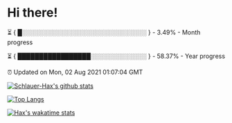 # Hi there!

⏳ { █░░░░░░░░░░░░░░░░░░░░░░░░░░░░░ } - 3.49% - Month progress

⏳ { █████████████████░░░░░░░░░░░░░ } - 58.37% - Year progress

⏰ Updated on Mon, 02 Aug 2021 01:07:04 GMT


[![Schlauer-Hax's github stats](https://github-readme-stats.vercel.app/api?username=Schlauer-Hax&show_icons=true&theme=dark&count_private=true)](https://github.com/Schlauer-Hax)


[![Top Langs](https://github-readme-stats.vercel.app/api/top-langs/?username=Schlauer-Hax&layout=compact&theme=dark)](https://github.com/Schlauer-Hax?tab=repositories)


[![Hax's wakatime stats](https://github-readme-stats.vercel.app/api/wakatime?username=Hax&theme=dark)](https://wakatime.com/@Hax)

